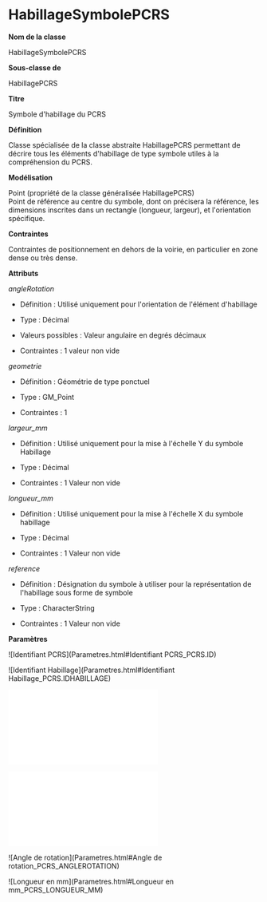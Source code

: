 # HabillageSymbolePCRS #



**Nom de la classe**

HabillageSymbolePCRS

**Sous-classe de**

HabillagePCRS

**Titre**

Symbole d'habillage du PCRS

**Définition**

Classe spécialisée de la classe abstraite HabillagePCRS permettant de décrire tous les éléments d'habillage de type symbole utiles à la compréhension du PCRS.

**Modélisation**

Point (propriété de la classe généralisée HabillagePCRS) <br> Point de référence au centre du symbole, dont on précisera la référence, les dimensions inscrites dans un rectangle (longueur, largeur), et l'orientation spécifique.

**Contraintes**

Contraintes de positionnement en dehors de la voirie, en particulier en zone dense ou très dense.

**Attributs**

*angleRotation*

- Définition : Utilisé uniquement pour l'orientation de l'élément d'habillage

- Type : Décimal

- Valeurs possibles : Valeur angulaire en degrés décimaux

- Contraintes : 1 valeur non vide

*geometrie*

- Définition : Géométrie de type ponctuel

- Type : GM_Point

- Contraintes : 1

*largeur_mm*

- Définition : Utilisé uniquement pour la mise à l'échelle Y du symbole Habillage

- Type : Décimal

- Contraintes : 1 Valeur non vide

*longueur_mm*

- Définition : Utilisé uniquement pour la mise à l'échelle X du symbole habillage

- Type : Décimal

- Contraintes : 1 Valeur non vide

*reference*

- Définition : Désignation du symbole à utiliser pour la représentation de l'habillage sous forme de symbole

- Type : CharacterString

- Contraintes : 1 Valeur non vide

**Paramètres**

![Identifiant PCRS](Parametres.html#Identifiant PCRS_PCRS.ID)

![Identifiant Habillage](Parametres.html#Identifiant Habillage_PCRS.IDHABILLAGE)

![Thematique](Parametres.html#Thematique_PCRS.THEMATIQUE)

![Reference](Parametres.html#Reference_PCRS_REFERENCE)

![Angle de rotation](Parametres.html#Angle de rotation_PCRS_ANGLEROTATION)

![Longueur en mm](Parametres.html#Longueur en mm_PCRS_LONGUEUR_MM)
